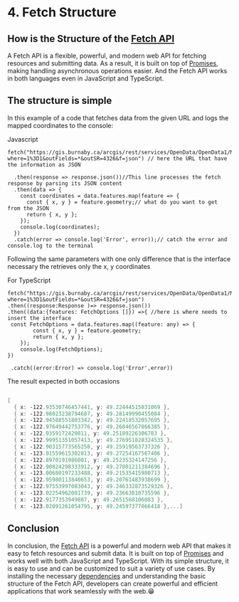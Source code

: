 # 4. Fetch Structure

## How is the Structure of the [Fetch API](#fetch)

A Fetch API is a flexible, powerful, and modern web API for fetching resources and submitting data. As a result, it is built on top of [Promises](#promise), making handling asynchronous operations easier. And the Fetch API works in both languages even in JavaScript and TypeScript.

## The structure is simple
In this example of a code that fetches data from the given URL and logs the mapped coordinates to the console:

Javascript
```JS
fetch("https://gis.burnaby.ca/arcgis/rest/services/OpenData/OpenData1/MapServer/4/query?where=1%3D1&outFields=*&outSR=4326&f=json") // here the URL that have the information as JSON 
  
  .then(response => response.json())//This line processes the fetch response by parsing its JSON content
  .then(data => {
    const coordinates = data.features.map(feature => { 
      const { x, y } = feature.geometry;// what do you want to get from the JSON
      return { x, y };
    });
    console.log(coordinates);
  })
  .catch(error => console.log('Error', error));// catch the error and console.log to the terminal

```
Following the same parameters with one only difference that is the interface necessary the retrieves only the x, y coordinates 

For TypeScript
```TS
fetch("https://gis.burnaby.ca/arcgis/rest/services/OpenData/OpenData1/MapServer/4/query?where=1%3D1&outFields=*&outSR=4326&f=json")
.then((response:Response )=> response.json())
.then((data:{features: FetchOptions []}) =>{ //here is where needs to insert the interface 
 const FetchOptions = data.features.map((feature: any) => {
        const { x, y } = feature.geometry;
        return { x, y };
    });
    console.log(FetchOptions);
})

 .catch((error:Error) => console.log('Error',error))
 ```
 
 The result expected in both occasions 

```powershell

[
  { x: -122.93530746457441, y: 49.22444515831069 },
  { x: -122.98023238794687, y: 49.28149990455084 },
  { x: -122.94588551803342, y: 49.22418532057695 },
  { x: -122.97649442753776, y: 49.26846567866385 },
  { x: -122.9359172420811, y: 49.25189226306783 },
  { x: -122.99951351057413, y: 49.276951828324535 },
  { x: -122.90315773565258, y: 49.25919563737326 },
  { x: -123.01559615302813, y: 49.27254167567406 },
  { x: -122.8970191986001, y: 49.25235324147256 },
  { x: -122.90824298333912, y: 49.27801211384696 },
  { x: -123.00680197233488, y: 49.21535415980713 },
  { x: -122.95980113840653, y: 49.20761483938699 },
  { x: -122.97553997083043, y: 49.246332873529326 },
  { x: -123.02254962081739, y: 49.23663810735596 },
  { x: -122.9177353949887, y: 49.2651568106083 },
  { x: -123.02091261054795, y: 49.24597377066418 },...]

```
## Conclusion

In conclusion, the [Fetch API](#fetch) is a powerful and modern web API that makes it easy to fetch resources and submit data. It is built on top of [Promises](#promise) and works well with both JavaScript and TypeScript. With its simple structure, it is easy to use and can be customized to suit a variety of use cases. By installing the necessary [dependencies](#dependency) and understanding the basic structure of the Fetch API, developers can create powerful and efficient applications that work seamlessly with the web.😁
